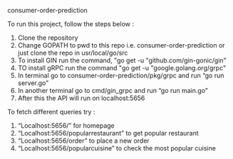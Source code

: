 consumer-order-prediction

To run this project, follow the steps below :
1. Clone the repository
2. Change GOPATH to pwd to this repo i.e. consumer-order-prediction or just clone the repo in usr/local/go/src
3. To install GIN run the command, "go get -u "github.com/gin-gonic/gin"
4. TO install gRPC run the command "go get -u "google.golang.org/grpc"
4. In terminal go to consumer-order-prediction/pkg/grpc and run “go run server.go”
5. In another terminal go to cmd/gin_grpc and run “go run main.go”
6. After this the API will run on localhost:5656

To fetch different queries try :
1. “Localhost:5656/” for homepage
2. “Localhost:5656/popularrestaurant” to get popular restaurant
3. “Localhost:5656/order” to place a new order
4. “Localhost:5656/popularcuisine”  to check the most popular cuisine

